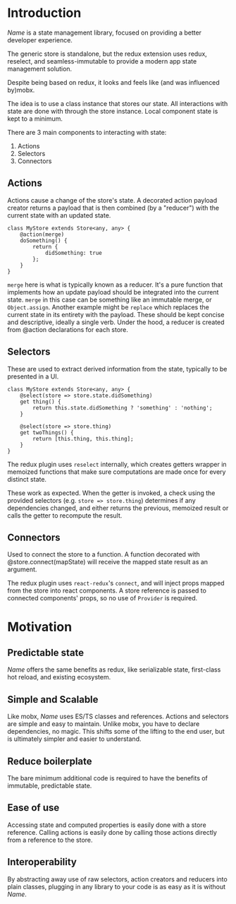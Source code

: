 # Introduction

*Name* is a state management library, focused on providing a better developer experience.

The generic store is standalone, but the redux extension uses redux, reselect, and seamless-immutable to provide a modern app state management solution.

Despite being based on redux, it looks and feels like (and was influenced by)mobx. 

The idea is to use a class instance that stores our state. All interactions with state are done with through the store instance. Local component state is kept to a minimum.

There are 3 main components to interacting with state:

1. Actions
2. Selectors
3. Connectors

## Actions 

Actions cause a change of the store's state. A decorated action payload creator returns a payload that is then combined (by a "reducer") with the current state with an updated state.

```
class MyStore extends Store<any, any> {
    @action(merge)
    doSomething() {
        return {
            didSomething: true
        };
    }
}
```

`merge` here is what is typically known as a reducer. It's a pure function that implements how an update payload should be integrated into the current state. `merge` in this case can be something like an immutable merge, or `Object.assign`. Another example might be `replace` which replaces the current state in its entirety with the payload. These should be kept concise and descriptive, ideally a single verb. Under the hood, a reducer is created from @action declarations for each store.

## Selectors

These are used to extract derived information from the state, typically to be presented in a UI.

```
class MyStore extends Store<any, any> {
    @select(store => store.state.didSomething)
    get thing() {
        return this.state.didSomething ? 'something' : 'nothing';
    }

    @select(store => store.thing)
    get twoThings() {
        return [this.thing, this.thing];
    }
}
```

The redux plugin uses `reselect` internally, which creates getters wrapper in memoized functions that make sure computations are made once for every distinct state.

These work as expected. When the getter is invoked, a check using the provided selectors (e.g. `store => store.thing`) determines if any dependencies changed, and either returns the previous, memoized result or calls the getter to recompute the result.

## Connectors

Used to connect the store to a function. A function decorated with @store.connect(mapState) will receive the mapped state result as an argument.

The redux plugin uses `react-redux`'s `connect`, and will inject props mapped from the store into react components. A store reference is passed to connected components' props, so no use of `Provider` is required.

# Motivation

## Predictable state

*Name* offers the same benefits as redux, like serializable state, first-class hot reload, and existing ecosystem.

## Simple and Scalable

Like mobx, *Name* uses ES/TS classes and references. Actions and selectors are simple and easy to maintain. Unlike mobx, you have to declare dependencies, no magic. This shifts some of the lifting to the end user, but is ultimately simpler and easier to understand.

## Reduce boilerplate

The bare minimum additional code is required to have the benefits of immutable, predictable state.

## Ease of use

Accessing state and computed properties is easily done with a store reference. Calling actions is easily done by calling those actions directly from a reference to the store. 

## Interoperability

By abstracting away use of raw selectors, action creators and reducers into plain classes, plugging in any library to your code is as easy as it is without *Name*.
